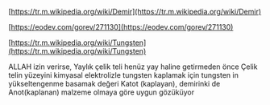 [https://tr.m.wikipedia.org/wiki/Demir](https://tr.m.wikipedia.org/wiki/Demir)

[https://eodev.com/gorev/271130](https://eodev.com/gorev/271130)

[https://tr.m.wikipedia.org/wiki/Tungsten](https://tr.m.wikipedia.org/wiki/Tungsten)

ALLAH izin verirse, Yaylık çelik teli henüz yay haline getirmeden önce Çelik telin yüzeyini kimyasal elektrolizle tungsten kaplamak için tungsten in yükseltengenme basamak değeri Katot (kaplayan), demirinki de Anot(kaplanan) malzeme olmaya göre uygun gözüküyor
